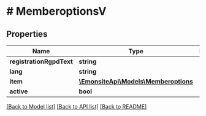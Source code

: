 # # MemberoptionsV

## Properties

Name | Type | Description | Notes
------------ | ------------- | ------------- | -------------
**registrationRgpdText** | **string** |  | [optional]
**lang** | **string** |  | [optional]
**item** | [**\EmonsiteApi\Models\Memberoptions**](Memberoptions.md) |  | [optional]
**active** | **bool** |  | [optional]

[[Back to Model list]](../../README.md#models) [[Back to API list]](../../README.md#endpoints) [[Back to README]](../../README.md)

